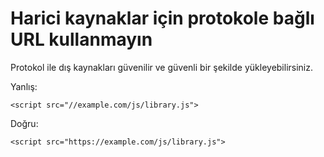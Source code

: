 # Harici kaynaklar için protokole bağlı URL kullanmayın

Protokol ile dış kaynakları güvenilir ve güvenli bir şekilde yükleyebilirsiniz.

Yanlış:

```
<script src="//example.com/js/library.js">
```

Doğru:

```
<script src="https://example.com/js/library.js">
```
